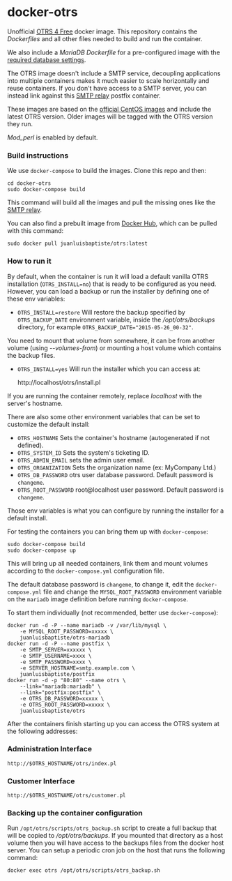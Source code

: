# docker-otrs
Unofficial [OTRS 4 Free](http://www.otrs.com/software/) docker image. This repository contains the 
*Dockerfiles* and all other files needed to build and run the container. 

We also include a *MariaDB Dockerfile* for a pre-configured image with the [required database settings](http://otrs.github.io/doc/manual/admin/stable/en/html/installation.html).

The OTRS image doesn't include a SMTP service, decoupling applications into multiple containers makes it 
much easier to scale horizontally and reuse containers. If you don't have access to a SMTP server, you 
can instead link against this [SMTP relay](https://github.com/juanluisbaptiste/docker-postfix) postfix container.

These images are based on the [official CentOS images](https://registry.hub.docker.com/_/centos/) and 
include the latest OTRS version. Older images will be tagged with the OTRS version they run. 

*Mod_perl* is enabled by default.

### Build instructions

We use `docker-compose` to build the images. Clone this repo and then:

    cd docker-otrs
    sudo docker-compose build

This command will build all the images and pull the missing ones like the [SMTP relay](https://github.com/juanluisbaptiste/docker-postfix).

You can also find a prebuilt image from [Docker Hub](https://registry.hub.docker.com/u/juanluisbaptiste/otrs/), 
which can be pulled with this command:

    sudo docker pull juanluisbaptiste/otrs:latest

### How to run it

By default, when the container is run it will load a default vanilla OTRS 
installation (`OTRS_INSTALL=no`) that is ready to be configured as you need. However, you can load 
a backup or run the installer by defining one of these env variables:

* `OTRS_INSTALL=restore` Will restore the backup specified by `OTRS_BACKUP_DATE` 
environment variable, inside the */opt/otrs/backups* directory, for example `OTRS_BACKUP_DATE="2015-05-26_00-32"`.

You need to mount that volume from somewhere, it can be from another volume (using *--volumes-from*) or mounting 
a host volume which contains the backup files.

* `OTRS_INSTALL=yes` Will run the installer which you can access at:

    http://localhost/otrs/install.pl

If you are running the container remotely, replace *localhost* with the server's hostname. 

There are also some other environment variables that can be set to customize
the default install:

* `OTRS_HOSTNAME` Sets the container's hostname (autogenerated if not defined).
* `OTRS_SYSTEM_ID` Sets the system's ticketing ID.
* `OTRS_ADMIN_EMAIL` sets the admin user email.
* `OTRS_ORGANIZATION` Sets the organization name (ex: MyCompany Ltd.)
* `OTRS_DB_PASSWORD` otrs user database password. Default password is `changeme`.
* `OTRS_ROOT_PASSWORD` root@localhost user password. Default password is `changeme`.

Those env variables is what you can configure by running the installer for a default install. 

For testing the containers you can bring them up with `docker-compose`:

    sudo docker-compose build
    sudo docker-compose up

This will bring up all needed containers, link them and mount volumes according 
to the `docker-compose.yml` configuration file. 

The default database password is `changeme`, to change it, edit the `docker-compose.yml` file and change the 
`MYSQL_ROOT_PASSWORD` environment variable on the `mariadb` image definition before 
running `docker-compose`.

To start them individually (not recommended, better use `docker-compose`):

    docker run -d -P --name mariadb -v /var/lib/mysql \ 
        -e MYSQL_ROOT_PASSWORD=xxxxx \ 
        juanluisbaptiste/otrs-mariadb
    docker run -d -P --name postfix \ 
        -e SMTP_SERVER=xxxxxx \
        -e SMTP_USERNAME=xxxx \ 
        -e SMTP_PASSWORD=xxxx \
        -e SERVER_HOSTNAME=smtp.example.com \
        juanluisbaptiste/postfix 
    docker run -d -p "80:80" --name otrs \
        --link="mariadb:mariadb" \
        --link="postfix:postfix" \
        -e OTRS_DB_PASSWORD=xxxxx \
        -e OTRS_ROOT_PASSWORD=xxxxx \
        juanluisbaptiste/otrs

After the containers finish starting up you can access the OTRS system at the following
addresses:

### Administration Interface
    http://$OTRS_HOSTNAME/otrs/index.pl
    
### Customer Interface
    http://$OTRS_HOSTNAME/otrs/customer.pl

### Backing up the container configuration

Run `/opt/otrs/scripts/otrs_backup.sh` script to create a full backup that will be copied to */opt/otrs/backups*. If you mounted that directory as a host volume then you will have access to the backups files from the docker host server. You can setup a periodic cron job on the host that runs the following command:

    docker exec otrs /opt/otrs/scripts/otrs_backup.sh
